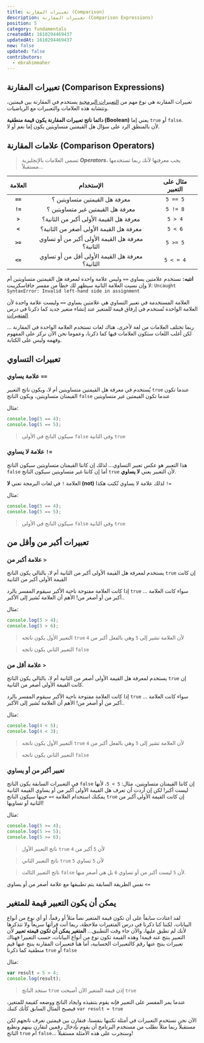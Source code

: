 ```yaml
---
title: تعبيرات المقارنة (Comparison)
description: تعبيرات المقارنة (Comparison Expressions) 
position: 5
category: fundamentals
createdAt: 1610294469437
updatedAt: 1610294469437
new: false
updated: false
contributors:
  - ebrahimmaher
---
```


## تعبيرات المقارنة (Comparison Expressions)

تعبيرات المقارنة هي نوع مهم من [التعبيرات البرمجية](/tutorials/algorithms/fundamentals/expressions) يستخدم في المقارنة بين قيمتين، وتتشابه هذه العلامات والتعبيرات مع الرياضيات.

<base-alert type="info">

**دائما ناتج تعبيرات المقارنة يكون قيمة منطقية (Boolean)** يعني إما `true` أو `false`.
<br>
ﻷن بالمنطق الرد على سؤال هل القيمتين متساويتين يكون إما نعم أو ﻻ.

</base-alert>

## علامات المقارنة (Comparison Operators)
> تسمى العلامات باﻹنجليزية ***Operators***، يجب معرفتها ﻷنك ربما تستخدمها مستقبلاً...

|العلامة|اﻹستخدام|مثال على التعبير
|:---------:|:-------:|:----:|
| **`==`** |معرفة هل القيمتين متساويتين ؟|`5 == 5`|
| **`!=`** |معرفة هل القيمتين غير متساويتين ؟|`5 != 8`|
| **`>`** |معرفة هل القيمة اﻷولى أكبر من الثانية؟|`5 > 4`|
| **`<`** |معرفة هل القيمة اﻷولى أصغر من الثانية؟|`5 < 6`|
| **`>=`** |معرفة هل القيمة اﻷولى أكبر من أو تساوي الثانية؟|`5 >= 5`|
| **`<=`** |معرفة هل القيمة اﻷولى أقل من أو تساوي الثانية؟|`5 < = 4`|

<base-alert type="error">

**انتبه:** نستخدم علامتين يساوي `==` وليس علامة واحدة لمعرفة هل القيمتين متساويتين أم ﻻ
وإن نسيت العلامة الثانية سيظهر لك خطأ من مفسر جافاسكريبت: `Uncaught SyntaxError: Invalid left-hand side in assignment`

</base-alert>

<base-alert type="tip">

العلامة المستخدمة في تعبير التساوي هي علامتين يساوي `==` وليست علامة واحدة ﻷن العلامة الواحدة تُستخدم في إرفاق قيمة للمتغير عند إنشاء متغير جديد كما ذكرنا في درس [المتغيرات](/tutorials/algorithms/fundamentals/variables)

</base-alert>

<base-alert type="info">

ربما تختلف العلامات من لغة لأخرى، هناك لغات تستخدم العلامة الواحدة في المقارنة ... لكن أغلب اللغات ستكون العلامات فيها كما ذكرنا، وعموما نحن اﻵن نركز على المفهوم وفهمه وليس على الكتابة.

</base-alert>

## تعبيرات التساوي

### علامة يساوي `==`
يُستخدم في معرفة هل القيمتين متساويتين أم ﻻ، ويكون ناتج التعبير `true` عندما تكون القيمتان متساويتين، ويكون الناتج `false` عندما تكون القيمتين غير متساويتين

مثال:
```js
console.log(5 == 4);
console.log(5 == 5);
```
> سيكون الناتج في اﻷولى `false` وفي الثانية `true`

### علامة لا يساوي `!=`
هذا التعبير هو عكس تعبير التساوي... لذلك إن كانتا القيمتان متساويتين سيكون الناتج `false` أما إن كانتا غير متساويتين سيكون الناتج `true` ﻷن التعبير يعني **لا يساوي**.


<base-alert type="tip">

العلامة `!` في لغات البرمجة تعني **ﻻ  (not)** لذلك علامة لا يساوي تُكتب هكذا `!=`

</base-alert>


مثال:
```js
console.log(5 == 4);
console.log(5 == 5);
```
> سيكون الناتج في اﻷولى `false` وفي الثانية `true`


## تعبيرات أكبر من وأقل من

### علامة أكبر من `>`
يستخدم لمعرفة هل القيمة اﻷولى أكبر من الثانية أم ﻻ، بالتالي يكون الناتج `true` إن كانت القيمة اﻷولى أكبر من الثانية

<base-alert type="star">

إذا كانت العلامة مفتوحة ناحية اﻷكبر سيقوم المفسر بالرد `true` ... سواء كانت العلامة أكبر من أو أصغر من! اﻷهم أن العلامة تُشير إلى اﻷكبر..

</base-alert>

مثال:
```js
console.log(5 > 4);
console.log(5 > 6);
```
> التعبير اﻷول يكون ناتجه `true` ﻷن العلامة تشير إلى `5` وهي بالفعل أكبر من `4`

> التعبير الثاني يكون ناتجه `false`

### علامة أقل من `>`
يستخدم لمعرفة هل القيمة اﻷولى أصغر من الثانية أم ﻻ، بالتالي يكون الناتج `true` إن كانت القيمة اﻷولى أصغر من الثانية.

<base-alert type="star">

إذا كانت العلامة مفتوحة ناحية اﻷكبر سيقوم المفسر بالرد `true` ... سواء كانت العلامة أكبر من أو أصغر من! اﻷهم أن العلامة تُشير إلى اﻷكبر..

</base-alert>

مثال:
```js
console.log(4 < 5);
console.log(4 < 3);
```
> التعبير اﻷول يكون ناتجه `true` ﻷن العلامة تشير إلى `5` وهي بالفعل أكبر من `4`

> التعبير الثاني يكون ناتجه `false`


### تعبير أكبر من أو يساوي 
في التعبيرات السابقة يكون الناتج `false` إن كانتا القيمتان متساويتين، مثال: `5 > 5`، ﻷنها ليست أكبر! لكن إن أردت أن تعرف هل القيمة اﻷولى أكبر من أو يساوي القيمة الثانية يمكنك استخدام العلامة `>=` حينها سيكون الناتج `true` إن كانت القيمة اﻷولى أكبر من الثانية أو تساويها!

مثال:
```js
console.log(5 >= 4);
console.log(5 >= 5);
console.log(5 >= 6);

```
> ناتج التعبير اﻷول `true` ﻷن `5` أكبر من `4`

> ناتج التعبير الثاني `true` ﻷن `5` تساوي `5`

> ناتج التعبير الثالث `false` ﻷن `5` ليست أكبر من أو تساوي `6` بل هي أصغر منها.



<base-alert type="error">

نفس الطريقة السابقة يتم تطبيقها مع علامة أصغر من أو يساوي `<=`

</base-alert>



## يمكن أن يكون التعبير قيمة للمتغير
لقد اعتادت سابقاً على أن تكون قيمة المتغير نصاً مثلاً أو رقماً، أو أي نوع من أنواع البيانات، لكننا كنا ذكرنا في درس المتغيرات ملاحظة، ربما أنت قرأتها سريعاً ولا تتذكرها ﻷنك لم تطبق عليها، واﻵن جاء وقت التطبيق... **المتغير يمكن أن تكون قيمته تعبير** ﻷن التعبير ينتج عنه قيمة! وهذه القيمة تكون نوع من أنواع البيانات، حسب التعبير! فهناك تعبيرات ينتج عنها رقم كالتعبيرات الحسابية، أما هنا فتعبيرات المقارنة ينتج عنها قيم منطقية كما ذكرنا `true` أو `false`

مثال:
```js
var result = 5 > 4;
console.log(result);
```
> ستجد الناتج `true` إذن قيمة المتغير اﻵن أصبحت `true`

<base-alert type="tip">

عندما يمر المفسر على التعبير فإنه يقوم بتنفيذه وايجاد الناتج ووضعه كقيمة للمتغير، فيصبح المثال السابق كأنك كتبك `var result = true`

</base-alert>


<base-alert type="info">

اﻵن نحن نستخدم التعبيرات في أمثلة نكتبها بنفسنا، فنقارن بين قيمتين نعرف ناتجهم لكن مستقبلاً ربما مثلاً نطلب من مستخدم البرنامج أن يقوم بإدخال رقمين لنقارن بينهم ونطبع الناتج `true` أم `false`... وسنجرب على هذه اﻷمثلة مستقبلاً!

</base-alert>

